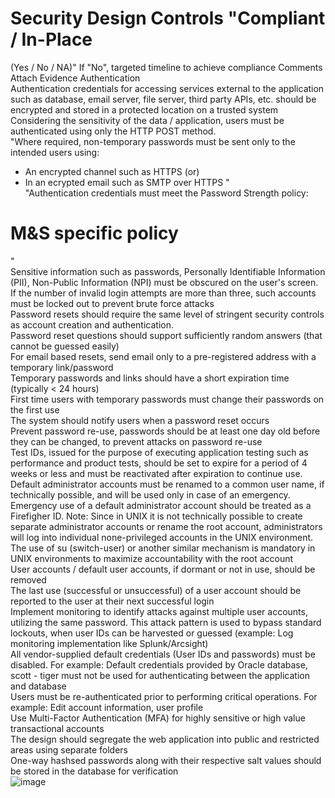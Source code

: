 # Security Design Controls 	"Compliant / In-Place
 (Yes / No / NA)"	If "No", targeted timeline to achieve compliance	Comments	Attach Evidence 
Authentication				
Authentication credentials for accessing services external to the application such as database, email server, file server, third party APIs, etc. should be encrypted and stored in a protected location on a trusted system				
Considering the sensitivity of the data / application, users must be authenticated using only the HTTP POST method.				
"Where required, non-temporary passwords must be sent only to the intended users using:
* An encrypted channel such as HTTPS (or)
* In an ecrypted email such as SMTP over HTTPS
"				
"Authentication credentials must meet the Password Strength policy:
# M&S specific policy
"				
Sensitive information such as passwords, Personally Identifiable Information (PII), Non-Public Information (NPI) must be obscured on the user's screen.				
If the number of invalid login attempts are more than three, such accounts must be locked out to prevent brute force attacks				
Password resets should require the same level of stringent security controls as account creation and authentication. 				
Password reset questions should support sufficiently random answers (that cannot be guessed easily)				
For email based resets,  send email only to a pre-registered address with a temporary link/password				
Temporary passwords and links should have a short expiration time (typically < 24 hours)				
First time users with temporary passwords must change their passwords on the first use				
The system should notify users when a password reset occurs				
Prevent password re-use, passwords should be at least one day old before they can be changed, to prevent attacks on password re-use				
Test IDs, issued for the purpose of executing application testing such as performance and product tests, should be set to expire for a period of 4 weeks  or less and must be reactivated after expiration to continue use.				
Default administrator accounts must be renamed to a common user name, if technically possible, and will be used only in case of an emergency. Emergency use of a default administrator account should be treated as a Firefigher ID. Note: Since in UNIX it is not technically possible to create separate administrator accounts or rename the root account, administrators will log into individual none-privileged accounts in the UNIX environment. The use of su (switch-user) or another similar mechanism is mandatory in UNIX environments to maximize accountability with the root account				
User accounts / default user accounts, if dormant or not in use, should be removed 				
The last use (successful or unsuccessful) of a user account should be reported to the user at their next successful login				
Implement monitoring to identify attacks against multiple user accounts, utilizing the same password. This attack pattern is used to bypass standard lockouts, when user IDs can be harvested or guessed (example: Log monitoring implementation like Splunk/Arcsight)				
All vendor-supplied default credentials (User IDs and passwords) must be disabled. For example: Default credentials provided by Oracle database, scott - tiger must not be used for authenticating between the application and database				
Users must be re-authenticated prior to performing critical operations. For example: Edit account information, user profile				
Use Multi-Factor Authentication (MFA) for highly sensitive or high value transactional accounts				
The design should segregate the web application into public and restricted areas using separate folders				
One-way hashsed passwords along with their respective salt values should be stored in the database for verification				
![image](https://github.com/Meghana68/Meghana68.github.io/assets/94606049/8dcc5a4a-0b16-4175-9c5c-ae9ef0d28cad)
